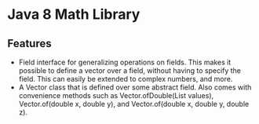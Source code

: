 Java 8 Math Library
===================

Features
--------

* Field interface for generalizing operations on fields. This makes it possible to define a vector over a field, without having to specify the field. This can easily be extended to complex numbers, and more.
* A Vector class that is defined over some abstract field. Also comes with convenience methods such as Vector.ofDouble(List<Double> values), Vector.of(double x, double y), and Vector.of(double x, double y, double z).